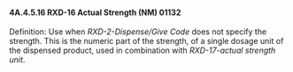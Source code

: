 #### 4A.4.5.16 RXD-16 Actual Strength (NM) 01132

Definition: Use when _RXD-2-Dispense/Give Code_ does not specify the strength. This is the numeric part of the strength, of a single dosage unit of the dispensed product, used in combination with _RXD-17-actual strength unit_.

